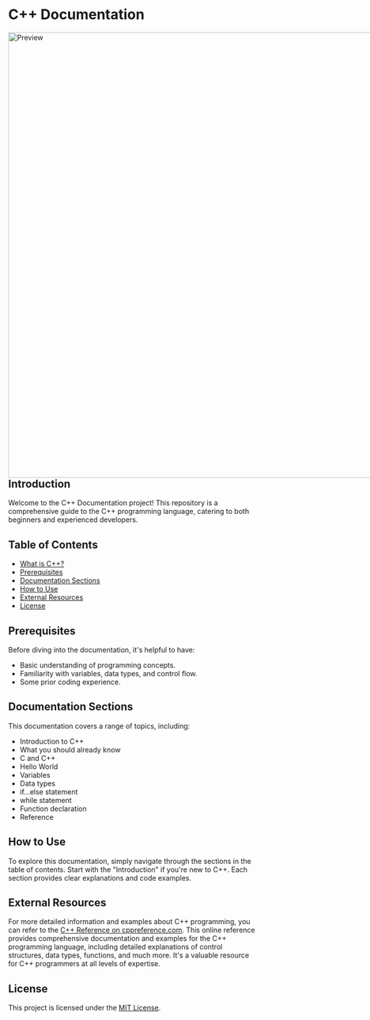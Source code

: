 # C++ Documentation

<div style="float: left; margin-right: 10px;">
  <img src="https://im5.ezgif.com/tmp/ezgif-5-a70d628037.gif" alt="Preview" width="900">
</div>

## Introduction

Welcome to the C++ Documentation project! This repository is a comprehensive guide to the C++ programming language, catering to both beginners and experienced developers. 

## Table of Contents
- [What is C++?](#c-documentation)
- [Prerequisites](#prerequisites)
- [Documentation Sections](#documentation-sections)
- [How to Use](#how-to-use)
- [External Resources](#external-resources)
- [License](#license)

## Prerequisites

Before diving into the documentation, it's helpful to have:
- Basic understanding of programming concepts.
- Familiarity with variables, data types, and control flow.
- Some prior coding experience.

## Documentation Sections

This documentation covers a range of topics, including:
- Introduction to C++
- What you should already know
- C and C++
- Hello World
- Variables
- Data types
- if...else statement
- while statement
- Function declaration
- Reference

## How to Use

To explore this documentation, simply navigate through the sections in the table of contents. Start with the "Introduction" if you're new to C++. Each section provides clear explanations and code examples.

## External Resources

For more detailed information and examples about C++ programming, you can refer to the [C++ Reference on cppreference.com](https://en.cppreference.com/w/cpp). This online reference provides comprehensive documentation and examples for the C++ programming language, including detailed explanations of control structures, data types, functions, and much more. It's a valuable resource for C++ programmers at all levels of expertise.

## License

This project is licensed under the [MIT License](LICENSE).
